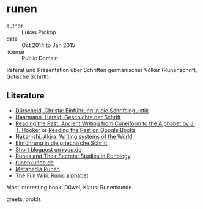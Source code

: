 runen
=====

<dl>
  <dt>author</dt>  <dd>Lukas Prokop</dd>
  <dt>date</dt>    <dd>Oct 2014 to Jan 2015</dd>
  <dt>license</dt> <dd>Public Domain</dd>
</dl>

Referat und Präsentation über Schriften germanischer Völker (Runenschrift, Gotische Schrift).

Literature
----------

* [Dürscheid, Christa: Einführung in die Schriftlinguistik](http://books.google.at/books?id=nlgB5G9bJ8IC)
* [Haarmann, Harald: Geschichte der Schrift](http://books.google.at/books?id=tspxtW1RkY0C)
* [Reading the Past: Ancient Writing from Cuneiform to the Alphabet by J. T. Hooker](http://www.jstor.org/discover/10.2307/4308678?uid=3737528&uid=2&uid=4&sid=21104809148937)
  or [Reading the Past on Google Books](http://books.google.at/books?id=9i8L8qxSsM4C)
* [Nakanishi, Akira: Writing systems of the World.](http://books.google.at/books?id=XVCo7lwPZB0C&pg=PA1)
* [Einführung in die griechische Schrift](http://books.google.at/books?id=ewewfcVO4eoC&pg=PA11)
* [Short blogpost on ryuu.de](http://ryuu.de/runenkreis/runenreihen-herkunft-der-runenschrift/)
* [Runes and Their Secrets: Studies in Runology](http://books.google.at/books?id=USIpSluLe10C&pg=PA27)
* [runenkunde.de](http://runenkunde.de/)
* [Metapedia Runen](http://de.metapedia.org/wiki/Runen)
* [The Full Wiki: Runic alphabet](http://www.thefullwiki.org/Runic_alphabet)

Most interesting book: Düwel, Klaus: Runenkunde.

greets,
prokls
